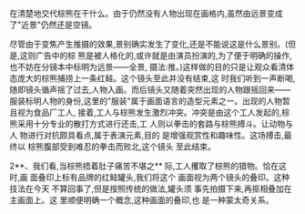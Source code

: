 





在清楚地交代棕熊在干什么。由于仍然没有人物出现在画格内,虽然由远景变成了"近景"仍然还是空镜。

尽管由于变焦产生推摄的效果,景别确实发生了变化,还是不能说这是什么景别。(但是,这则广告中的棕 熊是被人格化的,或许就是由演员扮演的,为了便于明确的操作,也不妨在分镜本中标明为远景——全景, 摄法:推。)这样做的目的只是让观众看清体态庞大的棕熊捕捞上一条红鲑。这个镜头至此并没有结束,这 时我们听到一声断喝,随即镜头循声摇了过去,人物入画。而后镜头又随着突然出现的人物跟摇回来——
服装标明人物的身份,这里的"服装"属于画面语言的造型元素之一。出现的人物暂且视为食品厂工人, 接着,工人与棕熊发生激烈冲突。冲突是由这个工人发起的,棕熊采用十分专业的散打方式进行还击,工 人则以拳击的套路与棕熊搏斗。让动物与人 物进行对抗颇具看点,属于表演元素,目的 是增强观赏性和趣味性。这场搏击,最终以 棕熊腹部受到难忍的拳击而败北,这个镜头 至此结束。

2**、我们看,当棕熊捂着肚子痛苦不堪之**
际,工人攫取了棕熊的猎物。恰在这时,画 面叠印上标有品牌的红鲑罐头,我们将这个 画面视为两个镜头的叠印。这种技法在今天 不算回事了,但是按照传统的做法,罐头须 事先拍摄下来,再抠相叠加在主画面上。这 里顺便明确一个概念,这种画面的叠印,也 是一种蒙太奇关系。